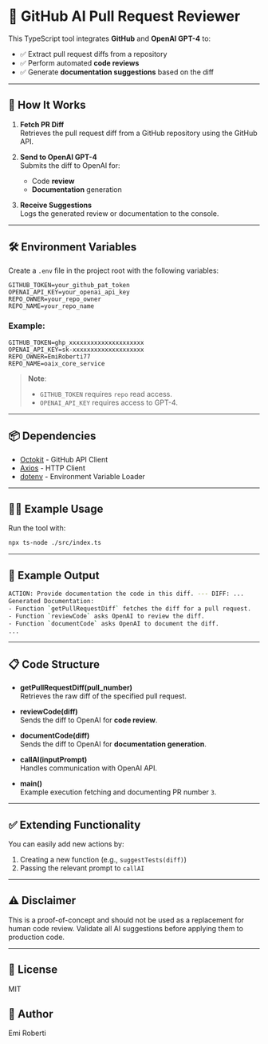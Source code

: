 # 🧠 GitHub AI Pull Request Reviewer

This TypeScript tool integrates **GitHub** and **OpenAI GPT-4** to:

- ✅ Extract pull request diffs from a repository
- ✅ Perform automated **code reviews**
- ✅ Generate **documentation suggestions** based on the diff

---

## 🚀 How It Works

1. **Fetch PR Diff**  
   Retrieves the pull request diff from a GitHub repository using the GitHub API.

2. **Send to OpenAI GPT-4**  
   Submits the diff to OpenAI for:

   - Code **review**
   - **Documentation** generation

3. **Receive Suggestions**  
   Logs the generated review or documentation to the console.

---

## 🛠️ Environment Variables

Create a `.env` file in the project root with the following variables:

```env
GITHUB_TOKEN=your_github_pat_token
OPENAI_API_KEY=your_openai_api_key
REPO_OWNER=your_repo_owner
REPO_NAME=your_repo_name
```

### Example:

```env
GITHUB_TOKEN=ghp_xxxxxxxxxxxxxxxxxxxxx
OPENAI_API_KEY=sk-xxxxxxxxxxxxxxxxxxxx
REPO_OWNER=EmiRoberti77
REPO_NAME=oaix_core_service
```

> **Note**:
>
> - `GITHUB_TOKEN` requires `repo` read access.
> - `OPENAI_API_KEY` requires access to GPT-4.

---

## 📦 Dependencies

- [Octokit](https://github.com/octokit/rest.js) - GitHub API Client
- [Axios](https://github.com/axios/axios) - HTTP Client
- [dotenv](https://github.com/motdotla/dotenv) - Environment Variable Loader

---

## 🧑‍💻 Example Usage

Run the tool with:

```bash
npx ts-node ./src/index.ts
```

---

## 📝 Example Output

```bash
ACTION: Provide documentation the code in this diff. --- DIFF: ...
Generated Documentation:
- Function `getPullRequestDiff` fetches the diff for a pull request.
- Function `reviewCode` asks OpenAI to review the diff.
- Function `documentCode` asks OpenAI to document the diff.
...
```

---

## 📋 Code Structure

- **getPullRequestDiff(pull_number)**  
  Retrieves the raw diff of the specified pull request.

- **reviewCode(diff)**  
  Sends the diff to OpenAI for **code review**.

- **documentCode(diff)**  
  Sends the diff to OpenAI for **documentation generation**.

- **callAI(inputPrompt)**  
  Handles communication with OpenAI API.

- **main()**  
  Example execution fetching and documenting PR number `3`.

---

## ✅ Extending Functionality

You can easily add new actions by:

1. Creating a new function (e.g., `suggestTests(diff)`)
2. Passing the relevant prompt to `callAI`

---

## ⚠️ Disclaimer

This is a proof-of-concept and should not be used as a replacement for human code review. Validate all AI suggestions before applying them to production code.

---

## 📄 License

MIT

## 📄 Author

Emi Roberti

